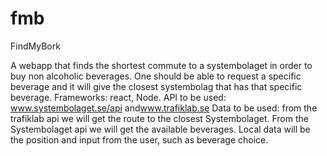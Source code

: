 # fmb
FindMyBork

A webapp that finds the shortest commute to a systembolaget in order to buy non alcoholic beverages. One should be able to request a specific beverage and it will give the closest systembolag that has that specific beverage.
Frameworks: react, Node.
API to be used: ​www.systembolaget.se/api​ and ​www.trafiklab.se
Data to be used: from the trafiklab api we will get the route to the closest Systembolaget. From the Systembolaget api we will get the available beverages. Local data will be the position and input from the user, such as beverage choice.
